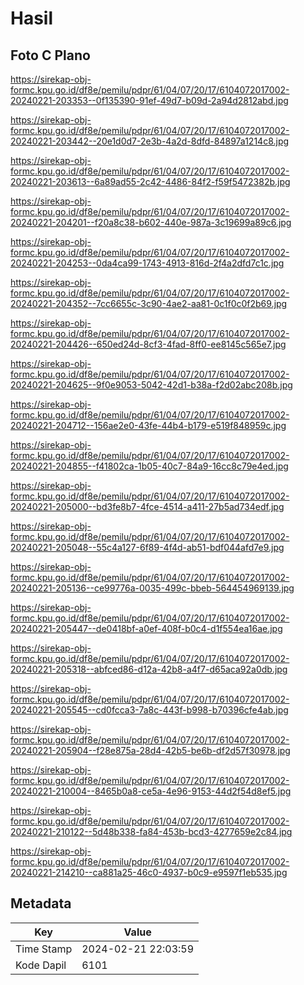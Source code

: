 # Hasil

## Foto C Plano

https://sirekap-obj-formc.kpu.go.id/df8e/pemilu/pdpr/61/04/07/20/17/6104072017002-20240221-203353--0f135390-91ef-49d7-b09d-2a94d2812abd.jpg

https://sirekap-obj-formc.kpu.go.id/df8e/pemilu/pdpr/61/04/07/20/17/6104072017002-20240221-203442--20e1d0d7-2e3b-4a2d-8dfd-84897a1214c8.jpg

https://sirekap-obj-formc.kpu.go.id/df8e/pemilu/pdpr/61/04/07/20/17/6104072017002-20240221-203613--6a89ad55-2c42-4486-84f2-f59f5472382b.jpg

https://sirekap-obj-formc.kpu.go.id/df8e/pemilu/pdpr/61/04/07/20/17/6104072017002-20240221-204201--f20a8c38-b602-440e-987a-3c19699a89c6.jpg

https://sirekap-obj-formc.kpu.go.id/df8e/pemilu/pdpr/61/04/07/20/17/6104072017002-20240221-204253--0da4ca99-1743-4913-816d-2f4a2dfd7c1c.jpg

https://sirekap-obj-formc.kpu.go.id/df8e/pemilu/pdpr/61/04/07/20/17/6104072017002-20240221-204352--7cc6655c-3c90-4ae2-aa81-0c1f0c0f2b69.jpg

https://sirekap-obj-formc.kpu.go.id/df8e/pemilu/pdpr/61/04/07/20/17/6104072017002-20240221-204426--650ed24d-8cf3-4fad-8ff0-ee8145c565e7.jpg

https://sirekap-obj-formc.kpu.go.id/df8e/pemilu/pdpr/61/04/07/20/17/6104072017002-20240221-204625--9f0e9053-5042-42d1-b38a-f2d02abc208b.jpg

https://sirekap-obj-formc.kpu.go.id/df8e/pemilu/pdpr/61/04/07/20/17/6104072017002-20240221-204712--156ae2e0-43fe-44b4-b179-e519f848959c.jpg

https://sirekap-obj-formc.kpu.go.id/df8e/pemilu/pdpr/61/04/07/20/17/6104072017002-20240221-204855--f41802ca-1b05-40c7-84a9-16cc8c79e4ed.jpg

https://sirekap-obj-formc.kpu.go.id/df8e/pemilu/pdpr/61/04/07/20/17/6104072017002-20240221-205000--bd3fe8b7-4fce-4514-a411-27b5ad734edf.jpg

https://sirekap-obj-formc.kpu.go.id/df8e/pemilu/pdpr/61/04/07/20/17/6104072017002-20240221-205048--55c4a127-6f89-4f4d-ab51-bdf044afd7e9.jpg

https://sirekap-obj-formc.kpu.go.id/df8e/pemilu/pdpr/61/04/07/20/17/6104072017002-20240221-205136--ce99776a-0035-499c-bbeb-564454969139.jpg

https://sirekap-obj-formc.kpu.go.id/df8e/pemilu/pdpr/61/04/07/20/17/6104072017002-20240221-205447--de0418bf-a0ef-408f-b0c4-d1f554ea16ae.jpg

https://sirekap-obj-formc.kpu.go.id/df8e/pemilu/pdpr/61/04/07/20/17/6104072017002-20240221-205318--abfced86-d12a-42b8-a4f7-d65aca92a0db.jpg

https://sirekap-obj-formc.kpu.go.id/df8e/pemilu/pdpr/61/04/07/20/17/6104072017002-20240221-205545--cd0fcca3-7a8c-443f-b998-b70396cfe4ab.jpg

https://sirekap-obj-formc.kpu.go.id/df8e/pemilu/pdpr/61/04/07/20/17/6104072017002-20240221-205904--f28e875a-28d4-42b5-be6b-df2d57f30978.jpg

https://sirekap-obj-formc.kpu.go.id/df8e/pemilu/pdpr/61/04/07/20/17/6104072017002-20240221-210004--8465b0a8-ce5a-4e96-9153-44d2f54d8ef5.jpg

https://sirekap-obj-formc.kpu.go.id/df8e/pemilu/pdpr/61/04/07/20/17/6104072017002-20240221-210122--5d48b338-fa84-453b-bcd3-4277659e2c84.jpg

https://sirekap-obj-formc.kpu.go.id/df8e/pemilu/pdpr/61/04/07/20/17/6104072017002-20240221-214210--ca881a25-46c0-4937-b0c9-e9597f1eb535.jpg


## Metadata

| Key        | Value               |
| ---------- | ------------------- |
| Time Stamp | 2024-02-21 22:03:59 |
| Kode Dapil | 6101                |



